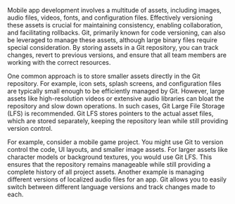 Mobile app development involves a multitude of assets, including images, audio files, videos, fonts, and configuration files. Effectively versioning these assets is crucial for maintaining consistency, enabling collaboration, and facilitating rollbacks. Git, primarily known for code versioning, can also be leveraged to manage these assets, although large binary files require special consideration. By storing assets in a Git repository, you can track changes, revert to previous versions, and ensure that all team members are working with the correct resources.

One common approach is to store smaller assets directly in the Git repository. For example, icon sets, splash screens, and configuration files are typically small enough to be efficiently managed by Git. However, large assets like high-resolution videos or extensive audio libraries can bloat the repository and slow down operations. In such cases, Git Large File Storage (LFS) is recommended. Git LFS stores pointers to the actual asset files, which are stored separately, keeping the repository lean while still providing version control.

For example, consider a mobile game project. You might use Git to version control the code, UI layouts, and smaller image assets. For larger assets like character models or background textures, you would use Git LFS. This ensures that the repository remains manageable while still providing a complete history of all project assets. Another example is managing different versions of localized audio files for an app. Git allows you to easily switch between different language versions and track changes made to each.